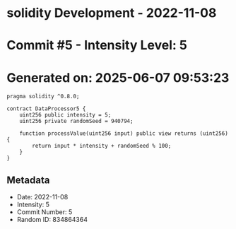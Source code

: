 ﻿# solidity Development - 2022-11-08
# Commit #5 - Intensity Level: 5
# Generated on: 2025-06-07 09:53:23
```solidity
pragma solidity ^0.8.0;

contract DataProcessor5 {
    uint256 public intensity = 5;
    uint256 private randomSeed = 940794;

    function processValue(uint256 input) public view returns (uint256) {
        return input * intensity + randomSeed % 100;
    }
}
```
## Metadata
- Date: 2022-11-08
- Intensity: 5
- Commit Number: 5
- Random ID: 834864364
